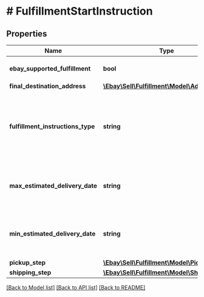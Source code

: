 # # FulfillmentStartInstruction

## Properties

Name | Type | Description | Notes
------------ | ------------- | ------------- | -------------
**ebay_supported_fulfillment** | **bool** | This field is only returned if its value is true and indicates that the fulfillment will be shipped via eBay&#39;s Global Shipping Program. For more information, see the Global Shipping Program help topic. | [optional]
**final_destination_address** | [**\Ebay\Sell\Fulfillment\Model\Address**](Address.md) |  | [optional]
**fulfillment_instructions_type** | **string** | The enumeration value returned in this field indicates the method of fulfillment that will be used to deliver this set of line items (this package) to the buyer. This field will have a value of SHIP_TO if the ebaySupportedFulfillment field is returned with a value of true. See the FulfillmentInstructionsType definition for more information about different fulfillment types. For implementation help, refer to &lt;a href&#x3D;&#39;https://developer.ebay.com/api-docs/sell/fulfillment/types/sel:FulfillmentInstructionsType&#39;&gt;eBay API documentation&lt;/a&gt; | [optional]
**max_estimated_delivery_date** | **string** | This is the estimated latest date that the fulfillment will be completed. This timestamp is in ISO 8601 format, which uses the 24-hour Universal Coordinated Time (UTC) clock. This field is not returned ifthe value of the fulfillmentInstructionsType field is DIGITAL or PREPARE_FOR_PICKUP. Format: [YYYY]-[MM]-[DD]T[hh]:[mm]:[ss].[sss]Z Example: 2015-08-04T19:09:02.768Z | [optional]
**min_estimated_delivery_date** | **string** | This is the estimated earliest date that the fulfillment will be completed. This timestamp is in ISO 8601 format, which uses the 24-hour Universal Coordinated Time (UTC) clock. This field is not returned if the value of the fulfillmentInstructionsType field is DIGITAL or PREPARE_FOR_PICKUP. Format: [YYYY]-[MM]-[DD]T[hh]:[mm]:[ss].[sss]Z Example: 2015-08-04T19:09:02.768Z | [optional]
**pickup_step** | [**\Ebay\Sell\Fulfillment\Model\PickupStep**](PickupStep.md) |  | [optional]
**shipping_step** | [**\Ebay\Sell\Fulfillment\Model\ShippingStep**](ShippingStep.md) |  | [optional]

[[Back to Model list]](../../README.md#models) [[Back to API list]](../../README.md#endpoints) [[Back to README]](../../README.md)
